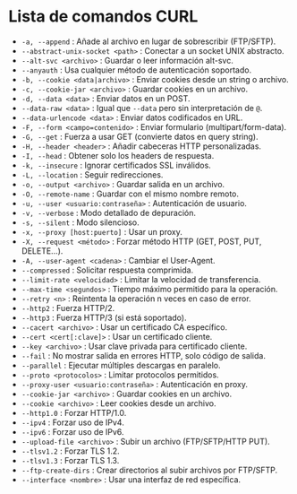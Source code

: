 # Lista de comandos CURL

- `-a, --append` : Añade al archivo en lugar de sobrescribir (FTP/SFTP).
- `--abstract-unix-socket <path>` : Conectar a un socket UNIX abstracto.
- `--alt-svc <archivo>` : Guardar o leer información alt-svc.
- `--anyauth` : Usa cualquier método de autenticación soportado.
- `-b, --cookie <data|archivo>` : Enviar cookies desde un string o archivo.
- `-c, --cookie-jar <archivo>` : Guardar cookies en un archivo.
- `-d, --data <data>` : Enviar datos en un POST.
- `--data-raw <data>` : Igual que `--data` pero sin interpretación de `@`.
- `--data-urlencode <data>` : Enviar datos codificados en URL.
- `-F, --form <campo=contenido>` : Enviar formulario (multipart/form-data).
- `-G, --get` : Fuerza a usar GET (convierte datos en query string).
- `-H, --header <header>` : Añadir cabeceras HTTP personalizadas.
- `-I, --head` : Obtener solo los headers de respuesta.
- `-k, --insecure` : Ignorar certificados SSL inválidos.
- `-L, --location` : Seguir redirecciones.
- `-o, --output <archivo>` : Guardar salida en un archivo.
- `-O, --remote-name` : Guardar con el mismo nombre remoto.
- `-u, --user <usuario:contraseña>` : Autenticación de usuario.
- `-v, --verbose` : Modo detallado de depuración.
- `-s, --silent` : Modo silencioso.
- `-x, --proxy [host:puerto]` : Usar un proxy.
- `-X, --request <método>` : Forzar método HTTP (GET, POST, PUT, DELETE...).
- `-A, --user-agent <cadena>` : Cambiar el User-Agent.
- `--compressed` : Solicitar respuesta comprimida.
- `--limit-rate <velocidad>` : Limitar la velocidad de transferencia.
- `--max-time <segundos>` : Tiempo máximo permitido para la operación.
- `--retry <n>` : Reintenta la operación n veces en caso de error.
- `--http2` : Fuerza HTTP/2.
- `--http3` : Fuerza HTTP/3 (si está soportado).
- `--cacert <archivo>` : Usar un certificado CA específico.
- `--cert <cert[:clave]>` : Usar un certificado cliente.
- `--key <archivo>` : Usar clave privada para certificado cliente.
- `--fail` : No mostrar salida en errores HTTP, solo código de salida.
- `--parallel` : Ejecutar múltiples descargas en paralelo.
- `--proto <protocolos>` : Limitar protocolos permitidos.
- `--proxy-user <usuario:contraseña>` : Autenticación en proxy.
- `--cookie-jar <archivo>` : Guardar cookies en un archivo.
- `--cookie <archivo>` : Leer cookies desde un archivo.
- `--http1.0` : Forzar HTTP/1.0.
- `--ipv4` : Forzar uso de IPv4.
- `--ipv6` : Forzar uso de IPv6.
- `--upload-file <archivo>` : Subir un archivo (FTP/SFTP/HTTP PUT).
- `--tlsv1.2` : Forzar TLS 1.2.
- `--tlsv1.3` : Forzar TLS 1.3.
- `--ftp-create-dirs` : Crear directorios al subir archivos por FTP/SFTP.
- `--interface <nombre>` : Usar una interfaz de red específica.